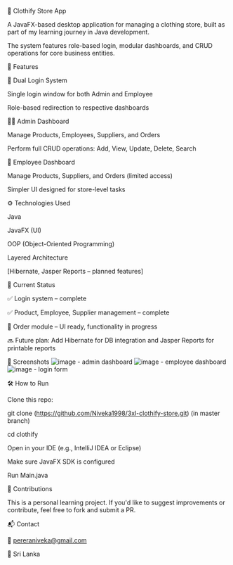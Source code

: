 🧵 Clothify Store App

A JavaFX-based desktop application for managing a clothing store, built as part of my learning journey in Java development. 

The system features role-based login, modular dashboards, and CRUD operations for core business entities.

🚀 Features

🔐 Dual Login System

Single login window for both Admin and Employee

Role-based redirection to respective dashboards

🧑‍💼 Admin Dashboard

Manage Products, Employees, Suppliers, and Orders

Perform full CRUD operations: Add, View, Update, Delete, Search

👕 Employee Dashboard

Manage Products, Suppliers, and Orders (limited access)

Simpler UI designed for store-level tasks

⚙️ Technologies Used

Java 

JavaFX (UI)

OOP (Object-Oriented Programming)

Layered Architecture

[Hibernate, Jasper Reports – planned features]

📌 Current Status

✅ Login system – complete

✅ Product, Employee, Supplier management – complete

🔄 Order module – UI ready, functionality in progress

🔜 Future plan: Add Hibernate for DB integration and Jasper Reports for printable reports

📸 Screenshots
![image](https://github.com/user-attachments/assets/b3df44ed-4ad9-4034-b410-1bfeb45c55ac) - admin dashboard
![image](https://github.com/user-attachments/assets/5e473d12-3387-4050-aa92-26d98528f04a) - employee dashboard
![image](https://github.com/user-attachments/assets/a881cc5a-b669-4156-a6c6-6c2e49800153) - login form

🛠️ How to Run

Clone this repo:

git clone (https://github.com/Niveka1998/3xl-clothify-store.git)  (in master branch)

cd clothify

Open in your IDE (e.g., IntelliJ IDEA or Eclipse)

Make sure JavaFX SDK is configured

Run Main.java

🤝 Contributions

This is a personal learning project. If you'd like to suggest improvements or contribute, feel free to fork and submit a PR.


📬 Contact

📧 pereraniveka@gmail.com

📍 Sri Lanka
